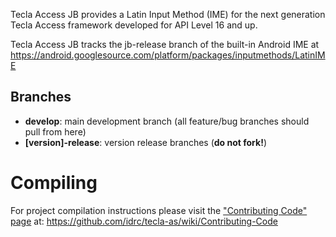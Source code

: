 Tecla Access JB provides a Latin Input Method (IME) for the next generation Tecla Access framework developed for API Level 16 and up.

Tecla Access JB tracks the jb-release branch of the built-in Android IME at
https://android.googlesource.com/platform/packages/inputmethods/LatinIME

## Branches

* **develop**: main development branch (all feature/bug branches should pull from here)
* **[version]-release**: version release branches (**do not fork!**)

# Compiling

For project compilation instructions please visit the ["Contributing Code" page](https://github.com/idrc/tecla-as/wiki/Contributing-Code) at: https://github.com/idrc/tecla-as/wiki/Contributing-Code
